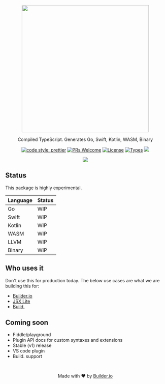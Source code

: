 <p align="center"><img width="400" src="https://cdn.builder.io/api/v1/image/assets%2FYJIGb4i01jvw0SRdL5Bt%2F265056f48a654204a2491f1f10aa1785"></p>

<p align="center">
  Compiled TypeScript. Generates Go, Swift, Kotlin, WASM, Binary
</p>

<p align="center">
  <a href="https://github.com/prettier/prettier"><img alt="code style: prettier" src="https://img.shields.io/badge/code_style-prettier-ff69b4.svg" /></a>
  <a href="https://github.com/BuilderIO/ts-lite/pulls"><img alt="PRs Welcome" src="https://img.shields.io/badge/PRs-welcome-brightgreen.svg" /></a>
  <a href="https://github.com/BuilderIO/ts-lite"><img alt="License" src="https://img.shields.io/github/license/BuilderIO/ts-lite" /></a>
  <a href="https://www.npmjs.com/package/@ts-lite/core"><img alt="Types" src="https://img.shields.io/npm/types/@ts-lite/core" /></a>
  <a href="https://www.npmjs.com/package/@ts-lite/core" rel="nofollow"><img src="https://img.shields.io/npm/v/@ts-lite/core.svg?sanitize=true"></a>
</p>

<p align="center">
  <img src="https://imgur.com/bzsS7us.gif">
</p>

## Status

This package is highly experimental.

| Language | Status |
| -------- | ------ |
| Go       | WIP    |
| Swift    | WIP    |
| Kotlin   | WIP    |
| WASM     | WIP    |
| LLVM     | WIP    |
| Binary   | WIP    |

## Who uses it

Don't use this for production today. The below use cases are what we are building this for:

- [Builder.io](https://github.com/builderio/builder)
- [JSX Lite](https://github.com/builderio/jsx-lite)
- [Build.](https://github.com/builderio/build.)

## Coming soon

- Fiddle/playground
- Plugin API docs for custom syntaxes and extensions
- Stable (v1) release
- VS code plugin
- Build. support

<br />
<p align="center">
  Made with ❤️ by <a target="_blank" href="https://www.builder.io/">Builder.io</a>
</p>
